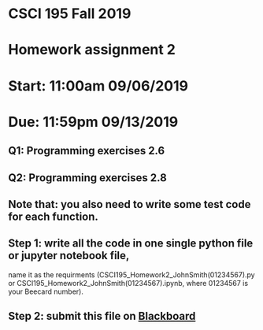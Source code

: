 # CSCI 195 Fall 2019
# Homework assignment 2
# Start: 11:00am 09/06/2019
# Due:   11:59pm 09/13/2019 


## Q1: Programming exercises 2.6
## Q2: Programming exercises 2.8
## Note that: you also need to write some test code for each function.

## Step 1: write all the code in one single **python file** or **jupyter notebook file**, 
   name it as the requirments (CSCI195_Homework2_JohnSmith(01234567).py or CSCI195_Homework2_JohnSmith(01234567).ipynb, where
   01234567 is your Beecard number).
## Step 2: submit this file on [Blackboard](https://blackboard.sau.edu)



